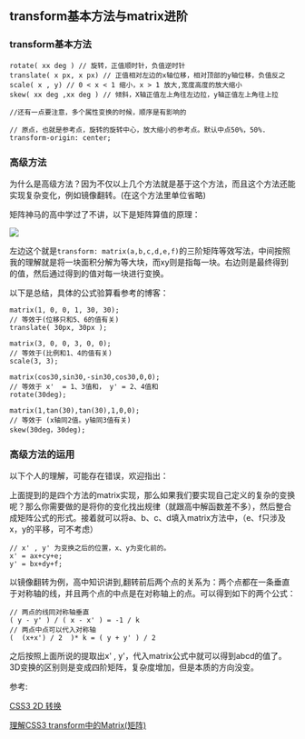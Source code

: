 ## transform基本方法与matrix进阶

### transform基本方法
```
rotate( xx deg ) // 旋转，正值顺时针，负值逆时针
translate( x px, x px) // 正值相对左边的x轴位移，相对顶部的y轴位移，负值反之
scale( x , y) // 0 < x < 1 缩小，x > 1 放大,宽度高度的放大缩小
skew( xx deg ,xx deg ) // 倾斜，X轴正值左上角往左边拉，y轴正值左上角往上拉

//还有一点要注意，多个属性变换的时候，顺序是有影响的

// 原点，也就是参考点，旋转的旋转中心，放大缩小的参考点。默认中点50%，50%.
transform-origin: center;
```

### 高级方法

为什么是高级方法？因为不仅以上几个方法就是基于这个方法，而且这个方法还能实现复杂变化，例如镜像翻转。(在这个方法里单位省略)

矩阵神马的高中学过了不讲，以下是矩阵算值的原理：

![](http://image.zhangxinxu.com/image/blog/201206/2012-06-07_160412.png)

左边这个就是`transform: matrix(a,b,c,d,e,f)`的三阶矩阵等效写法，中间按照我的理解就是将一块面积分解为等大块，而xy则是指每一块。右边则是最终得到的值，然后通过得到的值对每一块进行变换。

以下是总结，具体的公式验算看参考的博客：
```
matrix(1, 0, 0, 1, 30, 30);
// 等效于(位移只和5、6的值有关)
translate( 30px, 30px );

matrix(3, 0, 0, 3, 0, 0);
// 等效于(比例和1、4的值有关)
scale(3, 3);

matrix(cos30,sin30,-sin30,cos30,0,0);
// 等效于 x'  = 1、3值和， y' = 2、4值和
rotate(30deg);

matrix(1,tan(30),tan(30),1,0,0);
// 等效于 (x轴同2值。y轴同3值有关)
skew(30deg，30deg);
```

### 高级方法的运用

以下个人的理解，可能存在错误，欢迎指出：

上面提到的是四个方法的matrix实现，那么如果我们要实现自己定义的复杂的变换呢？那么你需要做的是将你的变化找出规律（就跟高中解函数差不多），然后整合成矩阵公式的形式。接着就可以将a、b、c、d填入matrix方法中，（e、f只涉及x，y的平移，可不考虑）
```
// x' , y' 为变换之后的位置，x、y为变化前的。
x' = ax+cy+e;
y' = bx+dy+f;
```

以镜像翻转为例，高中知识讲到,翻转前后两个点的关系为：两个点都在一条垂直于对称轴的线，并且两个点的中点是在对称轴上的点。可以得到如下的两个公式：

```
// 两点的线同对称轴垂直
( y - y' ) / ( x - x' ) = -1 / k
// 两点中点可以代入对称轴
(  (x+x') / 2  )* k = ( y + y' ) / 2
```
之后按照上面所说的提取出x' , y'，代入matrix公式中就可以得到abcd的值了。3D变换的区别则是变成四阶矩阵，复杂度增加，但是本质的方向没变。

参考:

[CSS3 2D 转换](http://www.w3school.com.cn/css3/css3_2dtransform.asp)

[理解CSS3 transform中的Matrix(矩阵)](http://www.zhangxinxu.com/wordpress/2012/06/css3-transform-matrix-%E7%9F%A9%E9%98%B5/)

